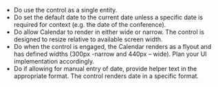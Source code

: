 - Do use the control as a single entity.
- Do set the default date to the current date unless a specific date is required for context (e.g. the date of the conference).
- Do allow Calendar to render in either wide or narrow. The control is designed to resize relative to available screen width.
- Do when the control is engaged, the Calendar renders as a flyout and has defined widths (300px -narrow and 440px – wide). Plan your UI implementation accordingly.
- Do if allowing for manual entry of date, provide helper text in the appropriate format. The control renders date in a specific format.
